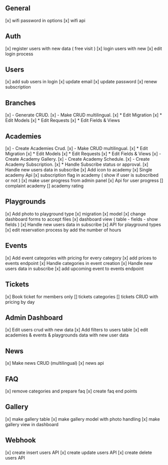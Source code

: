 ## General

[x] wifi password in options
[x] wifi api

## Auth

[x] register users with new data ( free visit )
[x] login users with new 
[x] edit login process

## Users
[x] add sub users in login
[x] update email
[x] update password
[x] renew subscription

## Branches

[x] - Generate CRUD.
[x] - Make CRUD multilingual.
    [x] * Edit Migration
    [x] * Edit Models
    [x] * Edit Requests
    [x] * Edit Fields & Views


## Academies

[x] - Create Academies Crud.
[x] - Make CRUD multilingual.
    [x] * Edit Migration
    [x] * Edit Models
    [x] * Edit Requests
    [x] * Edit Fields & Views
[x] - Create Academy Gallery.
[x] - Create Academy Schedule.
[x] - Create Academy Subscription.
    [x] * Handle Subscribe status or approval.
[x] Handle new users data in subscribe
[x] Add icon to academy 
[x] Single academy Api
[x] subscription flag in academy ( show if user is subscribed or not )
[x] make user progress from admin panel
[x] Api for user progress
[] complaint academy
[] academy rating
## Playgrounds

[x] Add photo to playground type
    [x] migration
    [x] model
    [x] change dashboard forms to accept files
    [x] dashboard view ( table - fields - show fields )
[x] Handle new users data in subscribe
[x] API for playground types
[x] edit reservation process by add the number of hours


## Events

[x] Add event categories with pricing for every category
[x] add prices to events endpoint
[x] Handle categories in event creation
[x] Handle new users data in subscribe
[x] add upcoming event to events endpoint

## Tickets

[x] Book ticket for members only
[] tickets categories
[] tickets CRUD with pricing by day

## Admin Dashboard

[x] Edit users crud with new data
[x] Add filters to users table
[x] edit academies & events & playgrounds data with new user data

## News

[x] Make news CRUD (multilingual)
[x] news api

## FAQ

[x] remove categories and prepare faq
[x] create faq end points

## Gallery

[x] make gallery table
[x] make gallery model with photo handling
[x] make gallery view in dashboard

## Webhook

[x] create insert users API
[x] create update users API
[x] create delete users API




